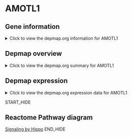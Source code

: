 <h1>AMOTL1</h1>

<h2>Gene information</h2>
<details>
  <summary>Click to view the depmap.org information for AMOTL1</summary>
  <iframe src="https://depmap.org/portal/gene/AMOTL1?tab=about" style="border:none;width:100%;height:800px"></iframe>
</details>

<h2>Depmap overview</h2>
<details>
  <summary>Click to view the depmap.org summary for AMOTL1</summary>
  <iframe src="https://depmap.org/portal/gene/AMOTL1?tab=overview" style="border:none;width:100%;height:800px"></iframe>
</details>

<h2>Depmap expression</h2>
<details>
  <summary>Click to view the depmap.org expression data for AMOTL1</summary>
  <iframe src="https://depmap.org/portal/gene/AMOTL1?tab=characterization" style="border:none;width:100%;height:800px"></iframe>
</details>


START_HIDE
<h2>Reactome Pathway diagram</h2>
<a href="https://reactome.org/PathwayBrowser/#/R-HSA-2028269">Signaling by Hippo</a>
END_HIDE


